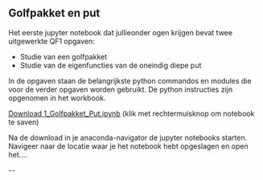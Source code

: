 ## Golfpakket en put

Het eerste jupyter notebook dat jullieonder ogen krijgen bevat twee uitgewerkte QF1 opgaven:

  * Studie van een golfpakket
  * Studie van de eigenfuncties van de oneindig diepe put
  
In de opgaven staan de belangrijkste python commandos en modules die voor de verder opgaven 
worden gebruikt. De python instructies zijn opgenomen in het workbook.

[Download 1_Golfpakket_Put.ipynb](1_Golfpakket_Put.ipynb) (klik met rechtermuisknop om notebook te saven)

Na de download in je anaconda-navigator de jupyter notebooks starten. 
Navigeer naar de locatie waar je het notebook hebt opgeslagen en open het.... 

--